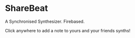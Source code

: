 ShareBeat
=========

A Synchronised Synthesizer. Firebased.


Click anywhere to add a note to yours and your friends synths!